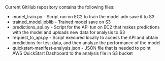 Current GitHub repository contains the following files:

* model_train.py - Script run on EC2 to train the model adn save it to S3
* trained_model.joblib - Trained model save on S3
* predictions_api.py - Script for the API tun on EC2 that makes predictions with the model and uploads new data for analysis to S3
* request_to_api.py - Script execured locally to access the API and obtain predictions for test data, and then analyze the performance of the model
* quickstart-manifest-analysis.json - JSON file that is needed to point AWS QuickStart Dashboard to the analysis file in S3 bucket

